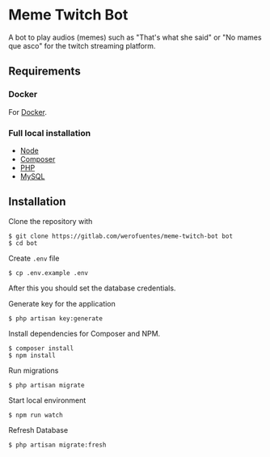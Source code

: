 # Meme Twitch Bot

A bot to play audios (memes) such as "That's what she said" or "No mames que asco"
for the twitch streaming platform.

## Requirements

### Docker

For [Docker](Docker.md).

### Full local installation

- [Node](https://nodejs.org)
- [Composer](https://getcomposer.org/download/)
- [PHP](https://www.php.net/downloads.php)
- [MySQL](https://dev.mysql.com/downloads/)

## Installation

Clone the repository with

    $ git clone https://gitlab.com/werofuentes/meme-twitch-bot bot
    $ cd bot

Create `.env` file

    $ cp .env.example .env

After this you should set the database credentials.

Generate key for the application

    $ php artisan key:generate

Install dependencies for Composer and NPM.

    $ composer install
    $ npm install

Run migrations

    $ php artisan migrate

Start local environment

    $ npm run watch

Refresh Database

    $ php artisan migrate:fresh
